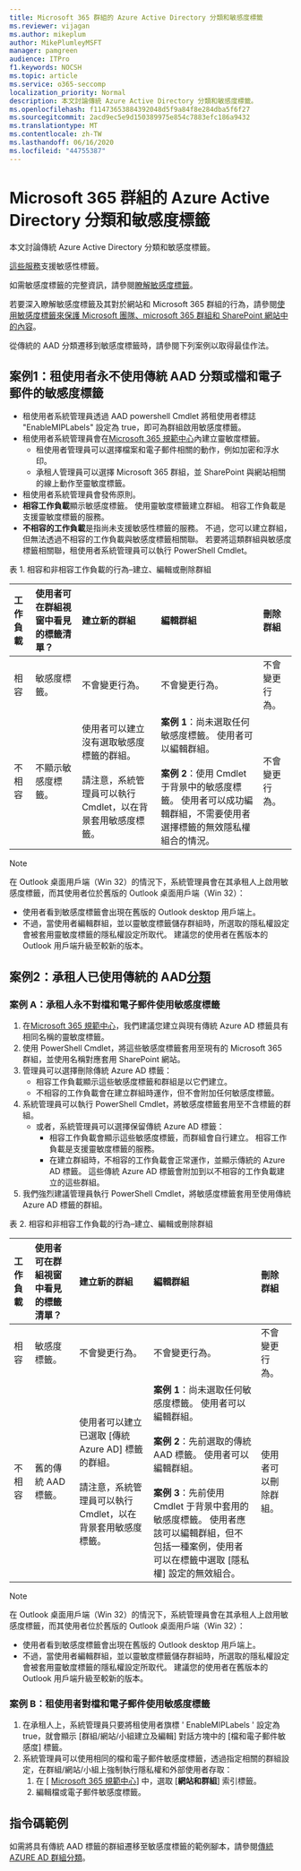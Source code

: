 ```yaml
---
title: Microsoft 365 群組的 Azure Active Directory 分類和敏感度標籤
ms.reviewer: vijagan
ms.author: mikeplum
author: MikePlumleyMSFT
manager: pamgreen
audience: ITPro
f1.keywords: NOCSH
ms.topic: article
ms.service: o365-seccomp
localization_priority: Normal
description: 本文討論傳統 Azure Active Directory 分類和敏感度標籤。
ms.openlocfilehash: f11473653884392048d5f9a84f8e284dba5f6f27
ms.sourcegitcommit: 2acd9ec5e9d150389975e854c7883efc186a9432
ms.translationtype: MT
ms.contentlocale: zh-TW
ms.lasthandoff: 06/16/2020
ms.locfileid: "44755387"
---
```

# <a name="azure-active-directory-classification-and-sensitivity-labels-for-microsoft-365-groups"></a>Microsoft 365 群組的 Azure Active Directory 分類和敏感度標籤

本文討論傳統 Azure Active Directory 分類和敏感度標籤。

[這些服務](https://docs.microsoft.com/microsoft-365/compliance/sensitivity-labels-teams-groups-sites#support-for-the-sensitivity-labels)支援敏感性標籤。

如需敏感度標籤的完整資訊，請參閱[瞭解敏感度標籤](sensitivity-labels.md)。

若要深入瞭解敏感度標籤及其對於網站和 Microsoft 365 群組的行為，請參閱[使用敏感度標籤來保護 Microsoft 團隊、microsoft 365 群組和 SharePoint 網站中的內容](sensitivity-labels-teams-groups-sites.md)。

從傳統的 AAD 分類遷移到敏感度標籤時，請參閱下列案例以取得最佳作法。

## <a name="scenario-1-tenant-never-used-classic-aad-classifications-or-sensitivity-labels-for-documents-and-emails"></a>案例1：租使用者永不使用傳統 AAD 分類或檔和電子郵件的敏感度標籤

- 租使用者系統管理員透過 AAD powershell Cmdlet 將租使用者標誌 "EnableMIPLabels" 設定為 true，即可為群組啟用敏感度標籤。
- 租使用者系統管理員會在[Microsoft 365 規範中心](https://compliance.microsoft.com)內建立靈敏度標籤。
    - 租使用者管理員可以選擇檔案和電子郵件相關的動作，例如加密和浮水印。
    - 承租人管理員可以選擇 Microsoft 365 群組，並 SharePoint 與網站相關的線上動作至靈敏度標籤。
- 租使用者系統管理員會發佈原則。
- **相容工作負載**顯示敏感度標籤。 使用靈敏度標籤建立群組。 相容工作負載是支援靈敏度標籤的服務。
- **不相容的工作負載**是指尚未支援敏感性標籤的服務。 不過，您可以建立群組，但無法透過不相容的工作負載與敏感度標籤相關聯。 若要將這類群組與敏感度標籤相關聯，租使用者系統管理員可以執行 PowerShell Cmdlet。

表 1. 相容和非相容工作負載的行為–建立、編輯或刪除群組

|工作負載|使用者可在群組視窗中看見的標籤清單？|建立新的群組 |編輯群組 |刪除群組 |
|:-------|:-------|:--------|:--------|:--------|   
|相容   |敏感度標籤。 |不會變更行為。 |不會變更行為。 |不會變更行為。 |
|不相容 |不顯示敏感度標籤。 |使用者可以建立沒有選取敏感度標籤的群組。 <br><br> 請注意，系統管理員可以執行 Cmdlet，以在背景套用敏感度標籤。 |**案例 1**：尚未選取任何敏感度標籤。 使用者可以編輯群組。<br><br> **案例 2**：使用 Cmdlet 于背景中的敏感度標籤。 使用者可以成功編輯群組，不需要使用者選擇標籤的無效隱私權組合的情況。 |不會變更行為。|

> [!NOTE]
> 在 Outlook 桌面用戶端（Win 32）的情況下，系統管理員會在其承租人上啟用敏感度標籤，而其使用者位於舊版的 Outlook 桌面用戶端（Win 32）：
> - 使用者看到敏感度標籤會出現在舊版的 Outlook desktop 用戶端上。
> - 不過，當使用者編輯群組，並以靈敏度標籤儲存群組時，所選取的隱私權設定會被套用靈敏度標籤的隱私權設定所取代。
> 建議您的使用者在舊版本的 Outlook 用戶端升級至較新的版本。

## <a name="scenario-2-tenant-is-already-using-classic-aad-classifications"></a>案例2：承租人已使用傳統的 AAD[分類](https://docs.microsoft.com/office365/enterprise/powershell/manage-office-365-groups-with-powershell#create-classifications-for-office-groups-in-your-organization)

### <a name="case-a-tenant-never-used-sensitivity-labels-for-documents-and-emails"></a>案例 A：承租人永不對檔和電子郵件使用敏感度標籤

1. 在[Microsoft 365 規範中心](https://compliance.microsoft.com)，我們建議您建立與現有傳統 Azure AD 標籤具有相同名稱的靈敏度標籤。
2. 使用 PowerShell Cmdlet，將這些敏感度標籤套用至現有的 Microsoft 365 群組，並使用名稱對應套用 SharePoint 網站。
3. 管理員可以選擇刪除傳統 Azure AD 標籤：
    - 相容工作負載顯示這些敏感度標籤和群組是以它們建立。
    - 不相容的工作負載會在建立群組時運作，但不會附加任何敏感度標籤。
4. 系統管理員可以執行 PowerShell Cmdlet，將敏感度標籤套用至不含標籤的群組。
    - 或者，系統管理員可以選擇保留傳統 Azure AD 標籤：
        - 相容工作負載會顯示這些敏感度標籤，而群組會自行建立。 相容工作負載是支援靈敏度標籤的服務。
        - 在建立群組時，不相容的工作負載會正常運作，並顯示傳統的 Azure AD 標籤。 這些傳統 Azure AD 標籤會附加到以不相容的工作負載建立的這些群組。
5. 我們強烈建議管理員執行 PowerShell Cmdlet，將敏感度標籤套用至使用傳統 Azure AD 標籤的群組。

表 2. 相容和非相容工作負載的行為–建立、編輯或刪除群組

|工作負載|使用者可在群組視窗中看見的標籤清單？|建立新的群組 |編輯群組 |刪除群組 |
|:-------|:-------|:--------|:--------|:--------|   
|相容   |敏感度標籤。 |不會變更行為。 |不會變更行為。 |不會變更行為。 |
|不相容 |舊的傳統 AAD 標籤。 |使用者可以建立已選取 [傳統 Azure AD] 標籤的群組。 <br><br>請注意，系統管理員可以執行 Cmdlet，以在背景套用敏感度標籤。 |**案例 1**：尚未選取任何敏感度標籤。 使用者可以編輯群組。<br><br> **案例 2**：先前選取的傳統 AAD 標籤。 使用者可以編輯群組。<br><br> **案例 3**：先前使用 Cmdlet 于背景中套用的敏感度標籤。 使用者應該可以編輯群組，但不包括一種案例，使用者可以在標籤中選取 [隱私權] 設定的無效組合。 |使用者可以刪除群組。 |

> [!NOTE]
> 在 Outlook 桌面用戶端（Win 32）的情況下，系統管理員會在其承租人上啟用敏感度標籤，而其使用者位於舊版的 Outlook 桌面用戶端（Win 32）：
> - 使用者看到敏感度標籤會出現在舊版的 Outlook desktop 用戶端上。
> - 不過，當使用者編輯群組，並以靈敏度標籤儲存群組時，所選取的隱私權設定會被套用靈敏度標籤的隱私權設定所取代。
> 建議您的使用者在舊版本的 Outlook 用戶端升級至較新的版本。

### <a name="case-b-tenant-used-sensitivity-labels-for-documents-and-emails"></a>案例 B：租使用者對檔和電子郵件使用敏感度標籤

1. 在承租人上，系統管理員只要將租使用者旗標 ' EnableMIPLabels ' 設定為 true，就會顯示 [群組/網站/小組建立及編輯] 對話方塊中的 [檔和電子郵件敏感度] 標籤。
2. 系統管理員可以使用相同的檔和電子郵件敏感度標籤，透過指定相關的群組設定，在群組/網站/小組上強制執行隱私權和外部使用者存取：
    1. 在 [ [Microsoft 365 規範中心](https://compliance.microsoft.com)] 中，選取 [**網站和群組**] 索引標籤。
    2. 編輯檔或電子郵件敏感度標籤。

## <a name="sample-script"></a>指令碼範例

如需將具有傳統 AAD 標籤的群組遷移至敏感度標籤的範例腳本，請參閱[傳統 AZURE AD 群組分類](https://docs.microsoft.com/microsoft-365/compliance/sensitivity-labels-teams-groups-sites#classic-azure-ad-group-classification)。

